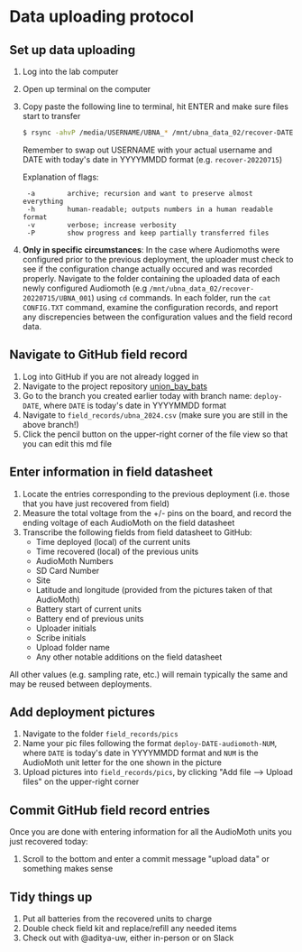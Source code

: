 # Data uploading protocol


## Set up data uploading

1. Log into the lab computer
2. Open up terminal on the computer
3. Copy paste the following line to terminal, hit ENTER and make sure files start to transfer
    ```bash
    $ rsync -ahvP /media/USERNAME/UBNA_* /mnt/ubna_data_02/recover-DATE
    ```
    Remember to swap out USERNAME with your actual username and DATE with today's date in YYYYMMDD format (e.g. `recover-20220715`)

    Explanation of flags:
   
        -a        archive; recursion and want to preserve almost everything
        -h        human-readable; outputs numbers in a human readable format
        -v        verbose; increase verbosity
        -P        show progress and keep partially transferred files
   
5. **Only in specific circumstances**: In the case where Audiomoths were configured prior to the previous deployment, the uploader must check to see if the configuration change actually occured and was recorded properly. Navigate to the folder containing the uploaded data of each newly configured Audiomoth (e.g `/mnt/ubna_data_02/recover-20220715/UBNA_001`) using `cd` commands. In each folder, run the `cat CONFIG.TXT` command, examine the configuration records, and report any discrepencies between the configuration values and the field record data.

## Navigate to GitHub field record

1. Log into GitHub if you are not already logged in
2. Navigate to the project repository [union_bay_bats](https://github.com/uw-echospace/union-bay-bats)
3. Go to the branch you created earlier today with branch name: `deploy-DATE`, where `DATE` is today's date in YYYYMMDD format
3. Navigate to `field_records/ubna_2024.csv` (make sure you are still in the above branch!)
4. Click the pencil button on the upper-right corner of the file view so that you can edit this md file


## Enter information in field datasheet

1. Locate the entries corresponding to the previous deployment (i.e. those that you have just recovered from field)
2. Measure the total voltage from the +/- pins on the board, and record the ending voltage of each AudioMoth on the field datasheet
3. Transcribe the following fields from field datasheet to GitHub:
    - Time deployed (local) of the current units
    - Time recovered (local) of the previous units
    - AudioMoth Numbers
    - SD Card Number
    - Site
    - Latitude and longitude (provided from the pictures taken of that AudioMoth)
    - Battery start of current units
    - Battery end of previous units
    - Uploader initials
    - Scribe initials
    - Upload folder name
    - Any other notable additions on the field datasheet

All other values (e.g. sampling rate, etc.) will remain typically the same and may be reused between deployments.

## Add deployment pictures

1. Navigate to the folder `field_records/pics`
2. Name your pic files following the format `deploy-DATE-audiomoth-NUM`, where `DATE` is today's date in YYYYMMDD format and `NUM` is the AudioMoth unit letter for the one shown in the picture
3. Upload pictures into `field_records/pics`, by clicking "Add file --> Upload files" on the upper-right corner


## Commit GitHub field record entries

Once you are done with entering information for all the AudioMoth units you just recovered today:
1. Scroll to the bottom and enter a commit message "upload data" or something makes sense


## Tidy things up

1. Put all batteries from the recovered units to charge
2. Double check field kit and replace/refill any needed items
3. Check out with @aditya-uw, either in-person or on Slack
